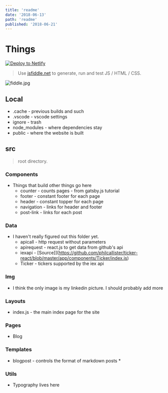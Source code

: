 ```yaml
---
title: 'readme'
date: '2018-06-13'
path: 'readme'
published: '2018-06-21'
---
```

# Things

[![Deploy to Netlify](https://www.netlify.com/img/deploy/button.svg)](https://app.netlify.com/start/deploy?repository=https://github.com/prp1277/prp1277.github.io)

> Use [jsfiddle.net](http://jsfiddle.net/boilerplate/react-jsx) to generate, run and test JS / HTML / CSS.

![fiddle.jpg](http://prp1277.netlify.com/static/fiddle-ad93391cccc1dde62df76bf0d260a6aa.jpg)

## Local

* .cache - previous builds and such
* .vscode - vscode settings
* ignore - trash
* node_modules - where dependencies stay
* public - where the website is built

## src
> root directory.

### Components

* Things that build other things go here
  * counter - counts pages - from gatsby.js tutorial
  * footer - constant footer for each page
  * header - constant topper for each page
  * navigation - links for header and footer
  * post-link - links for each post

### Data

* I haven't really figured out this folder yet.
  * apicall - http request without parameters
  * apirequest - react.js to get data from github's api
  * iexapi - [Source]](https://github.com/philcallister/ticker-react/blob/master/app/components/Ticker/index.js)
  * Ticker - tickers supported by the iex api

### Img

* I think the only image is my linkedin picture. I should probably add more

### Layouts

* index.js - the main index page for the site

### Pages

* Blog

### Templates

* blogpost - controls the format of markdown posts
  * 

### Utils

* Typography lives here